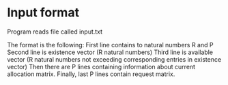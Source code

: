 # Input format
Program reads file called input.txt

The format is the following:
First line contains to natural numbers R and P
Second line is existence vector (R natural numbers)
Third line is available vector (R natural numbers not exceeding corresponding entries in existence vector)
Then there are P lines containing information about current allocation matrix.
Finally, last P lines contain request matrix.
